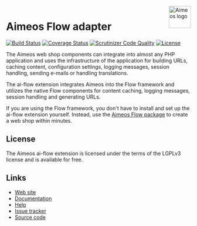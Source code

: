 <a href="https://aimeos.org/">
    <img src="https://aimeos.org/fileadmin/template/icons/logo.png" alt="Aimeos logo" title="Aimeos" align="right" height="60" />
</a>

# Aimeos Flow adapter

[![Build Status](https://travis-ci.org/aimeos/ai-flow.svg?branch=master)](https://travis-ci.org/aimeos/ai-flow)
[![Coverage Status](https://coveralls.io/repos/aimeos/ai-flow/badge.svg?branch=master&service=github)](https://coveralls.io/github/aimeos/ai-flow?branch=master)
[![Scrutinizer Code Quality](https://scrutinizer-ci.com/g/aimeos/ai-flow/badges/quality-score.png?b=master)](https://scrutinizer-ci.com/g/aimeos/ai-flow/?branch=master)
[![License](https://poser.pugx.org/aimeos/ai-flow/license.svg)](https://packagist.org/packages/aimeos/ai-flow)

The Aimeos web shop components can integrate into almost any PHP application and uses the infrastructure of the application for building URLs, caching content, configuration settings, logging messages, session handling, sending e-mails or handling translations.

The ai-flow extension integrates Aimeos into the Flow framework and utilizes the native Flow components for content caching, logging messages, session handling and generating URLs.

If you are using the Flow framework, you don't have to install and set up the ai-flow extension yourself. Instead, use the [Aimeos Flow package](https://github.com/aimeos/aimeos-flow) to create a web shop within minutes.

## License

The Aimeos ai-flow extension is licensed under the terms of the LGPLv3 license and is available for free.

## Links

* [Web site](https://aimeos.org/Flow)
* [Documentation](https://aimeos.org/docs/Flow)
* [Help](https://aimeos.org/help)
* [Issue tracker](https://github.com/aimeos/ai-flow/issues)
* [Source code](https://github.com/aimeos/ai-flow)
